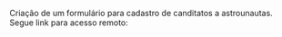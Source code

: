 Criação de um formulário para cadastro de canditatos a astrounautas. <br/>
Segue link para acesso remoto:
